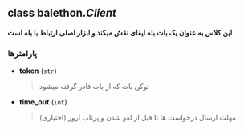 ## class balethon.*Client*

**این کلاس به عنوان یک بات بله ایفای نقش میکند و ابزار اصلی ارتباط با بله است**

### پارامترها

- **token** (`str`)
    > توکن بات که از بات فادر گرفته میشود

- **time_out** (`int`)
    >  مهلت ارسال درخواست ها تا قبل از لغو شدن و پرتاب ارور (اختیاری)